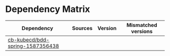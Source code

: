 # Dependency Matrix

Dependency | Sources | Version | Mismatched versions
---------- | ------- | ------- | -------------------
[cb-kubecd/bdd-spring-1587356438](https://github.com/cb-kubecd/bdd-spring-1587356438.git) |  | []() | 

